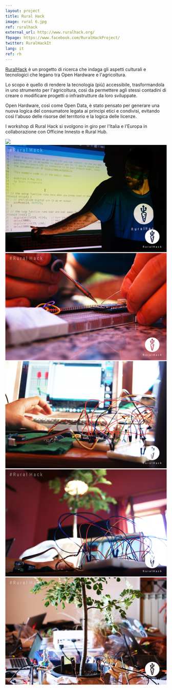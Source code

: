 ```yaml
---
layout: project
title: Rural Hack
image: rural 6.jpg
ref: ruralhack
external_url: http://www.ruralhack.org/
fbpage: https://www.facebook.com/RuralHackProject/
twitter: RuralHackIt
lang: it
ref: rh
---
```


[RuralHack](http://www.ruralhack.org/) è un progetto di ricerca che indaga gli aspetti culturali e tecnologici che legano tra Open Hardware e l'agricoltura.

Lo scopo è quello di rendere la tecnologia (più) accessibile, trasformandola in uno strumento per l'agricoltura, così da permettere agli stessi contadini di creare o modificare progetti o infrastrutture da loro sviluppate.

Open Hardware, così come Open Data, è stato pensato per generare una nuova logica del consumatore legata ai principi etici e condivisi, evitando così l'abuso delle risorse del territorio e la logica delle licenze.

I workshop di Rural Hack si svolgono in giro per l'Italia e l'Europa in collaborazione con Officine Innesto e Rural Hub.

<div class="photo-carousel">
    <img src="/images/projects/rural 1.jpg">
    <img src="/images/projects/rural 2.jpg">
    <img src="/images/projects/rural 3.jpg">
    <img src="/images/projects/rural 4.jpg">
    <img src="/images/projects/rural 5.jpg">
    <img src="/images/projects/rural 6.jpg">
</div>
